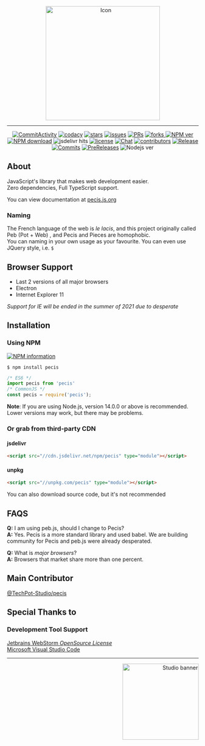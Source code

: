 <p align="center">
<img src="https://cdn.jsdelivr.net/gh/TechPot-Studio/Pecis/assets/Pecis.png" alt="Icon" 
width="300"/>
</p>

---

<p align="center">
  <a href="https://github.com/TechPot-Studio/Pecis/commits/master" title="Commit Activity"><img src="https://img.shields.io/github/commit-activity/m/TechPot-Studio/Pecis?logo=git&logoColor=white&style=flat-square"  alt="CommitActivity"/></a>
  <a href="https://www.codacy.com/gh/TechPot-Studio/Pecis/dashboard?utm_source=github.com&amp;utm_medium=referral&amp;utm_content=TechPot-Studio/Pecis&amp;utm_campaign=Badge_Grade" title="Codacy"><img src="https://img.shields.io/codacy/grade/3cf32c2b188944b7bd1359d4d5a4cc7d?logo=codacy&style=flat-square"  alt="codacy"/></a>
  <a href="//github.com/TechPot-Studio/Pecis/stargazers" title="Stars"><img src="https://img.shields.io/github/stars/TechPot-Studio/Pecis?logo=github&style=flat-square"  alt="stars"/></a>
  <a href="//github.com/TechPot-Studio/Pecis/issues" title="Issues"><img src="https://img.shields.io/github/issues/TechPot-Studio/Pecis?logo=github&style=flat-square"  alt="issues"/></a>
  <a href="//github.com/TechPot-Studio/Pecis/pulls" title="Pull Requests"><img src="https://img.shields.io/github/issues-pr/TechPot-Studio/Pecis?logo=github&style=flat-square" alt="PRs" /></a>
  <a href="//github.com/TechPot-Studio/Pecis/network/members" title="Forks"><img src="https://img.shields.io/github/forks/TechPot-Studio/Pecis?logo=github&style=flat-square" alt="forks"/> </a>
  <a href="https://www.npmjs.com/package/pecis" title="NPM Version"><img src="https://img.shields.io/npm/v/pecis?logo=npm&style=flat-square"  alt="NPM ver"/></a>
  <a href="https://www.npmjs.com/package/pecis" title="NPM Downloads"><img src="https://img.shields.io/npm/dw/pecis?logo=npm&style=flat-square"  alt="NPM download"/></a>
  <a title="jsdelivr hits"><img src="https://img.shields.io/jsdelivr/npm/hw/pecis?label=jsdelivr%20hits&logo=jsdelivr&logoColor=white&style=flat-square"  alt="jsdelivr hits"/></a>
  <a href="./LICENSE" title="License"><img src="https://img.shields.io/github/license/TechPot-Studio/Pecis?style=flat-square"  alt="license"/></a>
  <a href="https://discord.gg/EvsaWcB" title="Chat"><img src="https://img.shields.io/discord/711002879670091868?logo=discord&logoColor=fff&style=flat-square"  alt="Chat"/></a>
  <a href="" title="Contributors"><img src="https://img.shields.io/github/contributors-anon/TechPot-Studio/pecis?logo=github&style=flat-square" alt="contributors" /></a>
  <a href="//github.com/TechPot-Studio/Pecis/releases" title="Lastest Release"><img src="https://img.shields.io/github/v/release/TechPot-Studio/pecis?label=lastest%20release&style=flat-square"  alt="Release"/></a>
  <a href="//github.com/TechPot-Studio/Pecis/releases" title="Lastest Pre-Release"><img src="https://img.shields.io/github/v/release/TechPot-Studio/pecis?include_prereleases&label=lastest%20prerelease&style=flat-square" alt="Commits" /></a>
  <a href="//github.com/TechPot-Studio/Pecis/releases" title="Commits Since Latest Release"><img src="https://img.shields.io/github/commits-since/TechPot-Studio/Pecis/latest/master?include_prereleases&logo=github&style=flat-square"  alt="PreReleases"/></a>
  <a title="Node.js Version"><img src="https://img.shields.io/static/v1?label=Node.js%20version&message=12&color=informational&logo=node.js&style=flat-square&logoColor=white"  alt="Nodejs ver"/></a>
</p>

## About
JavaScript's library that makes web development easier.\
Zero dependencies, Full TypeScript support.

You can view documentation at [pecis.js.org](https://pecis.js.org)
### Naming
The French language of the web is *le lacis*, and this project originally called Peb (Pot + Web) , and Pecis and Pieces are homophobic.\
You can naming in your own usage as your favourite. You can even use JQuery style, i.e. `$`

## Browser Support
- Last 2 versions of all major browsers
- Electron
- Internet Explorer 11

*Support for IE will be ended in the summer of 2021 due to desperate*

## Installation
### Using **NPM**
[![NPM information](https://nodei.co/npm/pecis.png?compact=true)](https://www.npmjs.com/package/pecis)

```shell
$ npm install pecis
```
```javascript
/* ES6 */
import pecis from 'pecis'
/* CommonJS */
const pecis = require('pecis');
```
**Note**: If you are using Node.js, version 14.0.0 or above is recommended. Lower versions may work, but there may be problems.

### Or grab from third-party CDN
#### jsdelivr
```html
<script src="//cdn.jsdelivr.net/npm/pecis" type="module"></script>
```
#### unpkg
```html
<script src="//unpkg.com/pecis" type="module"></script>
```

You can also download source code, but it's not recommended

## FAQS
**Q:** I am using peb.js, should I change to Pecis?\
**A:** Yes. Pecis is a more standard library and used babel. We are building community for Pecis and peb.js were already desperated.

**Q:** What is *major browsers*?\
**A:** Browsers that market share more than one percent.

## Main Contributor
[@TechPot-Studio/pecis](https://github.com/orgs/TechPot-Studio/teams/pecis)

## Special Thanks to
### Development Tool Support
[Jetbrains WebStorm *OpenSource License*](https://www.jetbrains.com/webstorm/) \
[Microsoft Visual Studio Code](https://visualstudio.com)

---

<p align="right" title="Created by TechPot Studio OpenSource">
<img width="200" src="https://cdn.jsdelivr.net/gh/TechPot-Studio/Pecis/assets/studio_banner.png?random=4" alt="Studio banner" />
</p>
